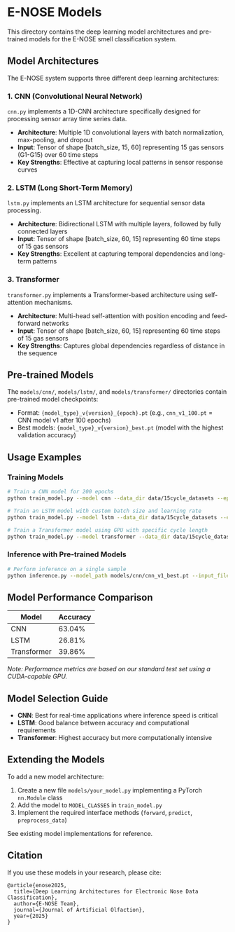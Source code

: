 # E-NOSE Models

This directory contains the deep learning model architectures and pre-trained models for the E-NOSE smell classification system.

## Model Architectures

The E-NOSE system supports three different deep learning architectures:

### 1. CNN (Convolutional Neural Network)

`cnn.py` implements a 1D-CNN architecture specifically designed for processing sensor array time series data.

- **Architecture**: Multiple 1D convolutional layers with batch normalization, max-pooling, and dropout
- **Input**: Tensor of shape [batch_size, 15, 60] representing 15 gas sensors (G1-G15) over 60 time steps
- **Key Strengths**: Effective at capturing local patterns in sensor response curves

### 2. LSTM (Long Short-Term Memory)

`lstm.py` implements an LSTM architecture for sequential sensor data processing.

- **Architecture**: Bidirectional LSTM with multiple layers, followed by fully connected layers
- **Input**: Tensor of shape [batch_size, 60, 15] representing 60 time steps of 15 gas sensors
- **Key Strengths**: Excellent at capturing temporal dependencies and long-term patterns

### 3. Transformer

`transformer.py` implements a Transformer-based architecture using self-attention mechanisms.

- **Architecture**: Multi-head self-attention with position encoding and feed-forward networks
- **Input**: Tensor of shape [batch_size, 60, 15] representing 60 time steps of 15 gas sensors
- **Key Strengths**: Captures global dependencies regardless of distance in the sequence

## Pre-trained Models

The `models/cnn/`, `models/lstm/`, and `models/transformer/` directories contain pre-trained model checkpoints:

- Format: `{model_type}_v{version}_{epoch}.pt` (e.g., `cnn_v1_100.pt` = CNN model v1 after 100 epochs)
- Best models: `{model_type}_v{version}_best.pt` (model with the highest validation accuracy)

## Usage Examples

### Training Models

```bash
# Train a CNN model for 200 epochs
python train_model.py --model cnn --data_dir data/15cycle_datasets --epochs 200 --model_name cnn_v1

# Train an LSTM model with custom batch size and learning rate
python train_model.py --model lstm --data_dir data/15cycle_datasets --epochs 150 --batch_size 64 --lr 0.0005 --model_name lstm_v1

# Train a Transformer model using GPU with specific cycle length
python train_model.py --model transformer --data_dir data/15cycle_datasets --epochs 250 --device cuda --cycle_length 60 --model_name transformer_v1
```

### Inference with Pre-trained Models

```bash
# Perform inference on a single sample
python inference.py --model_path models/cnn/cnn_v1_best.pt --input_file unseen_example/Rasberry1.csv
```

## Model Performance Comparison

| Model      | Accuracy  |
|------------|-----------|
| CNN        | 63.04%    |
| LSTM       | 26.81%    |
| Transformer| 39.86%    |

*Note: Performance metrics are based on our standard test set using a CUDA-capable GPU.*

## Model Selection Guide

- **CNN**: Best for real-time applications where inference speed is critical
- **LSTM**: Good balance between accuracy and computational requirements
- **Transformer**: Highest accuracy but more computationally intensive

## Extending the Models

To add a new model architecture:

1. Create a new file `models/your_model.py` implementing a PyTorch `nn.Module` class
2. Add the model to `MODEL_CLASSES` in `train_model.py`
3. Implement the required interface methods (`forward`, `predict`, `preprocess_data`)

See existing model implementations for reference.

## Citation

If you use these models in your research, please cite:

```
@article{enose2025,
  title={Deep Learning Architectures for Electronic Nose Data Classification},
  author={E-NOSE Team},
  journal={Journal of Artificial Olfaction},
  year={2025}
}
```